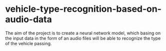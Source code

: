 # vehicle-type-recognition-based-on-audio-data
The aim of the project is to create a neural network model, which basing on the input data in the form of an audio files will be able to recognize the type of the vehicle passing.
